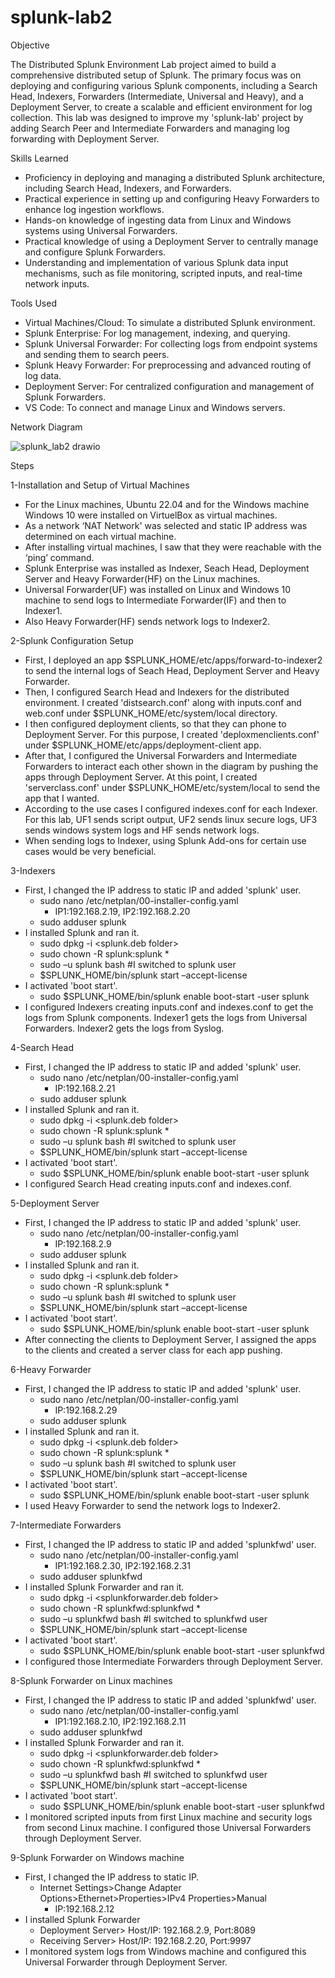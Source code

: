 # splunk-lab2

Objective

The Distributed Splunk Environment Lab project aimed to build a comprehensive distributed setup of Splunk. The primary focus was on deploying and configuring various Splunk components, including a Search Head, Indexers, Forwarders (Intermediate, Universal and Heavy), and a Deployment Server, to create a scalable and efficient environment for log collection. This lab was designed to improve my 'splunk-lab' project by adding Search Peer and Intermediate Forwarders and managing log forwarding with Deployment Server.

Skills Learned

- Proficiency in deploying and managing a distributed Splunk architecture, including Search Head, Indexers, and Forwarders.
- Practical experience in setting up and configuring Heavy Forwarders to enhance log ingestion workflows.
- Hands-on knowledge of ingesting data from Linux and Windows systems using Universal Forwarders.
- Practical knowledge of using a Deployment Server to centrally manage and configure Splunk Forwarders.
- Understanding and implementation of various Splunk data input mechanisms, such as file monitoring, scripted inputs, and real-time network inputs.

Tools Used

- Virtual Machines/Cloud: To simulate a distributed Splunk environment.
- Splunk Enterprise: For log management, indexing, and querying.
- Splunk Universal Forwarder: For collecting logs from endpoint systems and sending them to search peers.
- Splunk Heavy Forwarder: For preprocessing and advanced routing of log data.
- Deployment Server: For centralized configuration and management of Splunk Forwarders.
- VS Code: To connect and manage Linux and Windows servers.

Network Diagram

![splunk_lab2 drawio](https://github.com/user-attachments/assets/5fe8aec8-1267-45ec-bc63-1147179db0c2)

Steps

1-Installation and Setup of Virtual Machines
- For the Linux machines, Ubuntu 22.04 and for the Windows machine Windows 10 were installed on VirtuelBox as virtual machines.
- As a network ‘NAT Network' was selected and static IP address was determined on each virtual machine.
- After installing virtual machines, I saw that they were reachable with the ‘ping’ command.
- Splunk Enterprise was installed as Indexer, Seach Head, Deployment Server and Heavy Forwarder(HF) on the Linux machines.
- Universal Forwarder(UF) was installed on Linux and Windows 10 machine to send logs to Intermediate Forwarder(IF) and then to Indexer1.
- Also Heavy Forwarder(HF) sends network logs to Indexer2.

2-Splunk Configuration Setup
- First, I deployed an app $SPLUNK_HOME/etc/apps/forward-to-indexer2 to send the internal logs of Seach Head, Deployment Server and Heavy Forwarder.
- Then, I configured Search Head and Indexers for the distributed environment. I created 'distsearch.conf' along with inputs.conf and web.conf under $SPLUNK_HOME/etc/system/local directory.
- I then configured deployment clients, so that they can phone to Deployment Server. For this purpose, I created 'deploxmenclients.conf' under $SPLUNK_HOME/etc/apps/deployment-client app.
- After that, I configured the Universal Forwarders and Intermediate Forwarders to interact each other shown in the diagram by pushing the apps through Deployment Server. At this point, I created 'serverclass.conf' under $SPLUNK_HOME/etc/system/local to send the app that I wanted.
- According to the use cases I configured indexes.conf for each Indexer. For this lab, UF1 sends script output, UF2 sends linux secure logs, UF3 sends windows system logs and HF sends network logs.
- When sending logs to Indexer, using Splunk Add-ons for certain use cases would be very beneficial.

3-Indexers
- First, I changed the IP address to static IP and added 'splunk' user.
  - sudo nano /etc/netplan/00-installer-config.yaml
    - IP1:192.168.2.19, IP2:192.168.2.20
  - sudo adduser splunk
- I installed Splunk and ran it.
  - sudo dpkg -i <splunk.deb folder>
  - sudo chown -R splunk:splunk *
  - sudo –u splunk bash #I switched to splunk user
  - $SPLUNK_HOME/bin/splunk start –accept-license
- I activated 'boot start'.
  - sudo $SPLUNK_HOME/bin/splunk enable boot-start -user splunk
- I configured Indexers creating inputs.conf and indexes.conf to get the logs from Splunk components. Indexer1 gets the logs from Universal Forwarders. Indexer2 gets the logs from Syslog.

4-Search Head
- First, I changed the IP address to static IP and added 'splunk' user.
  - sudo nano /etc/netplan/00-installer-config.yaml
    - IP:192.168.2.21
  - sudo adduser splunk
- I installed Splunk and ran it.
  - sudo dpkg -i <splunk.deb folder>
  - sudo chown -R splunk:splunk *
  - sudo –u splunk bash #I switched to splunk user
  - $SPLUNK_HOME/bin/splunk start –accept-license
- I activated 'boot start'.
  - sudo $SPLUNK_HOME/bin/splunk enable boot-start -user splunk
- I configured Search Head creating inputs.conf and indexes.conf.

5-Deployment Server
- First, I changed the IP address to static IP and added 'splunk' user.
  - sudo nano /etc/netplan/00-installer-config.yaml
    - IP:192.168.2.9
  - sudo adduser splunk
- I installed Splunk and ran it.
  - sudo dpkg -i <splunk.deb folder>
  - sudo chown -R splunk:splunk *
  - sudo –u splunk bash #I switched to splunk user
  - $SPLUNK_HOME/bin/splunk start –accept-license
- I activated 'boot start'.
  - sudo $SPLUNK_HOME/bin/splunk enable boot-start -user splunk
- After connecting the clients to Deployment Server, I assigned the apps to the clients and created a server class for each app pushing.

6-Heavy Forwarder
- First, I changed the IP address to static IP and added 'splunk' user.
  - sudo nano /etc/netplan/00-installer-config.yaml
    - IP:192.168.2.29
  - sudo adduser splunk
- I installed Splunk and ran it.
  - sudo dpkg -i <splunk.deb folder>
  - sudo chown -R splunk:splunk *
  - sudo –u splunk bash #I switched to splunk user
  - $SPLUNK_HOME/bin/splunk start –accept-license
- I activated 'boot start'.
  - sudo $SPLUNK_HOME/bin/splunk enable boot-start -user splunk
- I used Heavy Forwarder to send the network logs to Indexer2.

7-Intermediate Forwarders
- First, I changed the IP address to static IP and added 'splunkfwd' user.
  - sudo nano /etc/netplan/00-installer-config.yaml
    - IP1:192.168.2.30, IP2:192.168.2.31
  - sudo adduser splunkfwd
- I installed Splunk Forwarder and ran it.
  - sudo dpkg -i <splunkforwarder.deb folder>
  - sudo chown -R splunkfwd:splunkfwd *
  - sudo –u splunkfwd bash #I switched to splunkfwd user
  - $SPLUNK_HOME/bin/splunk start –accept-license
- I activated 'boot start'.
  - sudo $SPLUNK_HOME/bin/splunk enable boot-start -user splunkfwd
- I configured those Intermediate Forwarders through Deployment Server.

8-Splunk Forwarder on Linux machines
- First, I changed the IP address to static IP and added 'splunkfwd' user.
  - sudo nano /etc/netplan/00-installer-config.yaml
    - IP1:192.168.2.10, IP2:192.168.2.11
  - sudo adduser splunkfwd
- I installed Splunk Forwarder and ran it.
  - sudo dpkg -i <splunkforwarder.deb folder>
  - sudo chown -R splunkfwd:splunkfwd *
  - sudo –u splunkfwd bash #I switched to splunkfwd user
  - $SPLUNK_HOME/bin/splunk start –accept-license
- I activated 'boot start'.
  - sudo $SPLUNK_HOME/bin/splunk enable boot-start -user splunkfwd
- I monitored scripted inputs from first Linux machine and security logs from second Linux machine. I configured those Universal Forwarders through Deployment Server.

9-Splunk Forwarder on Windows machine
- First, I changed the IP address to static IP.
  - Internet Settings>Change Adapter Options>Ethernet>Properties>IPv4 Properties>Manual
    - IP:192.168.2.12
- I installed Splunk Forwarder
  - Deployment Server> Host/IP: 192.168.2.9, Port:8089
  - Receiving Server> Host/IP: 192.168.2.20, Port:9997
- I monitored system logs from Windows machine and configured this Universal Forwarder through Deployment Server.
